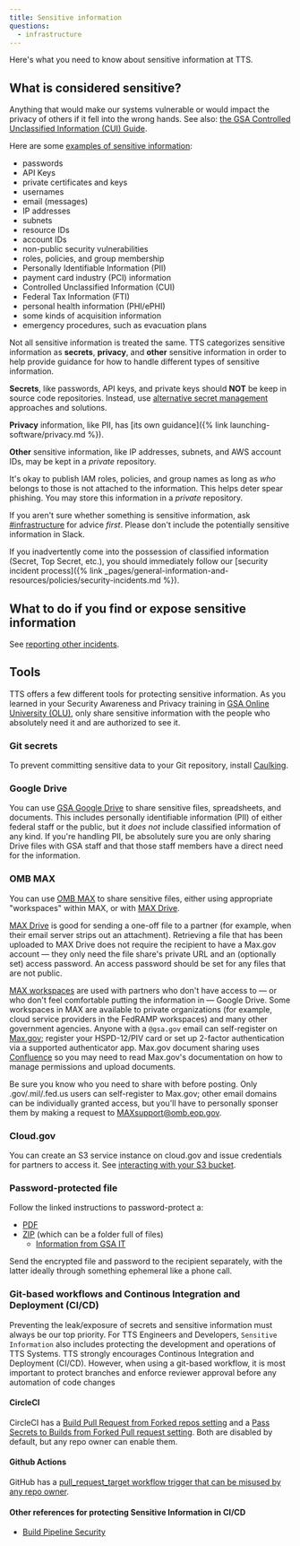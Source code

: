 ```yaml
---
title: Sensitive information
questions:
  - infrastructure
---
```


Here's what you need to know about sensitive information at TTS.

## What is considered sensitive?

Anything that would make our systems vulnerable or would impact the privacy of others if it fell into the wrong hands. See also: [the GSA Controlled Unclassified Information (CUI) Guide](https://insite.gsa.gov/employee-resources/information-technology/security-and-privacy/controlled-unclassified-information-cui/cui-guide).

Here are some [examples of sensitive information](https://github.com/18F/aws-admin/issues/92#issuecomment-768332113):

- passwords
- API Keys
- private certificates and keys
- usernames
- email (messages)
- IP addresses
- subnets
- resource IDs
- account IDs
- non-public security vulnerabilities
- roles, policies, and group membership
- Personally Identifiable Information (PII)
- payment card industry (PCI) information
- Controlled Unclassified Information (CUI)
- Federal Tax Information (FTI)
- personal health information (PHI/ePHI)
- some kinds of acquisition information
- emergency procedures, such as evacuation plans

Not all sensitive information is treated the same. TTS categorizes sensitive
information as **secrets**, **privacy**, and **other** sensitive information in
order to help provide guidance for how to handle different types of sensitive
information.

**Secrets**, like passwords, API keys, and private keys should **NOT** be keep
in source code repositories. Instead, use [alternative secret
management](#tools) approaches and solutions.

**Privacy** information, like PII, has [its own guidance]({% link launching-software/privacy.md %}).

**Other** sensitive information, like IP addresses, subnets, and AWS account
IDs, may be kept in a _private_ repository.

It's okay to publish IAM roles, policies, and group names as long as _who_
belongs to those is not attached to the information. This helps deter spear
phishing. You may store this information in a _private_ repository.

If you aren't sure whether something is sensitive information, ask
[#infrastructure](https://gsa-tts.slack.com/messages/infrastructure) for advice
_first_. Please don't include the potentially sensitive information in Slack.

If you inadvertently come into the possession of classified information (Secret,
Top Secret, etc.), you should immediately follow our [security incident
process]({% link _pages/general-information-and-resources/policies/security-incidents.md %}).

## What to do if you find or expose sensitive information

See [reporting other incidents]({{site.baseurl}}/security-incidents/#reporting-other-incidents).

## Tools

TTS offers a few different tools for protecting sensitive information. As you learned in your Security Awareness and Privacy training in [GSA Online University (OLU)](https://gsaolu.gsa.gov), only share sensitive information with the people who absolutely need it and are authorized to see it.

### Git secrets

To prevent committing sensitive data to your Git repository, install [Caulking](https://github.com/cloud-gov/caulking).

### Google Drive

You can use [GSA Google Drive](../google-drive/) to share sensitive files, spreadsheets, and documents. This includes personally identifiable information (PII) of either federal staff or the public, but it _does not_ include classified information of any kind. If you're handling PII, be absolutely sure you are only sharing Drive files with GSA staff and that those staff members have a direct need for the information.

### OMB MAX

You can use [OMB MAX](https://max.omb.gov/) to share sensitive files, either using appropriate "workspaces" within MAX, or with [MAX Drive](https://drive.max.gov/).

[MAX Drive](https://drive.max.gov/) is good for sending a one-off file to a partner (for example, when their email server strips out an attachment). Retrieving a file that has been uploaded to MAX Drive does not require the recipient to have a Max.gov account — they only need the file share's private URL and an (optionally set) access password. An access password should be set for any files that are not public.

[MAX workspaces](https://community.max.gov/pages/viewpage.action?pageId=177209586) are used with partners who don't have access to — or who don't feel comfortable putting the information in — Google Drive. Some workspaces in MAX are available to private organizations (for example, cloud service providers in the FedRAMP workspaces) and many other government agencies. Anyone with a `@gsa.gov` email can self-register on [Max.gov](https://portal.max.gov/portal/home); register your HSPD-12/PIV card or set up 2-factor authentication via a supported authenticator app. Max.gov document sharing uses [Confluence](https://www.atlassian.com/software/confluence) so you may need to read Max.gov's documentation on how to manage permissions and upload documents.

Be sure you know who you need to share with before posting. Only .gov/.mil/.fed.us users can self-register to Max.gov; other email domains can be individually granted access, but you'll have to personally sponser them by making a request to MAXsupport@omb.eop.gov.

### Cloud.gov

You can create an S3 service instance on cloud.gov and issue credentials for partners to access it. See [interacting with your S3 bucket](https://cloud.gov/docs/services/s3/#interacting-with-your-s3-bucket-from-outside-cloud-gov).

### Password-protected file

Follow the linked instructions to password-protect a:

- [PDF](https://support.apple.com/guide/preview/password-protect-a-pdf-prvw587dd90f/mac)
- [ZIP](https://osxdaily.com/2012/01/07/set-zip-password-mac-os-x/) (which can be a folder full of files)
  - [Information from GSA IT](https://insite.gsa.gov/employee-resources/information-technology/do-it-yourself-self-help/google-g-suite-apps/email-with-gmail/how-to-create-fipscompliant-zip-files)

Send the encrypted file and password to the recipient separately, with the latter ideally through something ephemeral like a phone call.

### Git-based workflows and Continous Integration and Deployment (CI/CD)

Preventing the leak/exposure of secrets and sensitive information must always be our top priority. For TTS Engineers and Developers, `Sensitive Information` also includes protecting the development and operations of TTS Systems. TTS strongly encourages Continous Integration and Deployment (CI/CD). However, when using a git-based workflow, it is most important to protect branches and enforce reviewer approval before any automation of code changes

#### CircleCI

CircleCI has a [Build Pull Request from Forked repos setting](https://circleci.com/docs/2.0/oss/#build-pull-requests-from-forked-repositories) and a [Pass Secrets to Builds from Forked Pull request setting](https://circleci.com/docs/2.0/oss/#pass-secrets-to-builds-from-forked-pull-requests). Both are disabled by default, but any repo owner can enable them.

#### Github Actions

GitHub has a [pull_request_target workflow trigger that can be misused by any repo owner](https://securitylab.github.com/research/github-actions-preventing-pwn-requests).

#### Other references for protecting Sensitive Information in CI/CD

- [Build Pipeline Security](https://sprocketfox.io/xssfox/2021/01/18/pipeline/)
